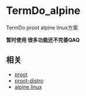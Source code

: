 # TermDo_alpine
TermDo proot alpine linux方案

**暂时使用 很多功能还不完善QAQ**

## 相关
- [proot](https://github.com/proot-me/proot)
- [proot-distro](https://github.com/termux/proot-distro)
- [alpine linux](https://alpinelinux.org)
